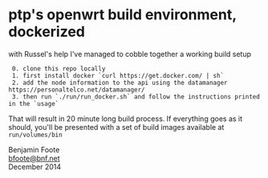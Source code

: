 
# ptp's openwrt build environment, dockerized

with Russel's help I've managed to cobble together a working build setup

     0. clone this repo locally
     1. first install docker `curl https://get.docker.com/ | sh`
     2. add the node information to the api using the datamanager https://personaltelco.net/datamanager/
     3. then run `./run/run_docker.sh` and follow the instructions printed in the `usage`

That will result in 20 minute long build process.  If everything goes as it should, you'll be presented with a set of build images available at `run/volumes/bin`


Benjamin Foote   
bfoote@bnf.net   
December 2014